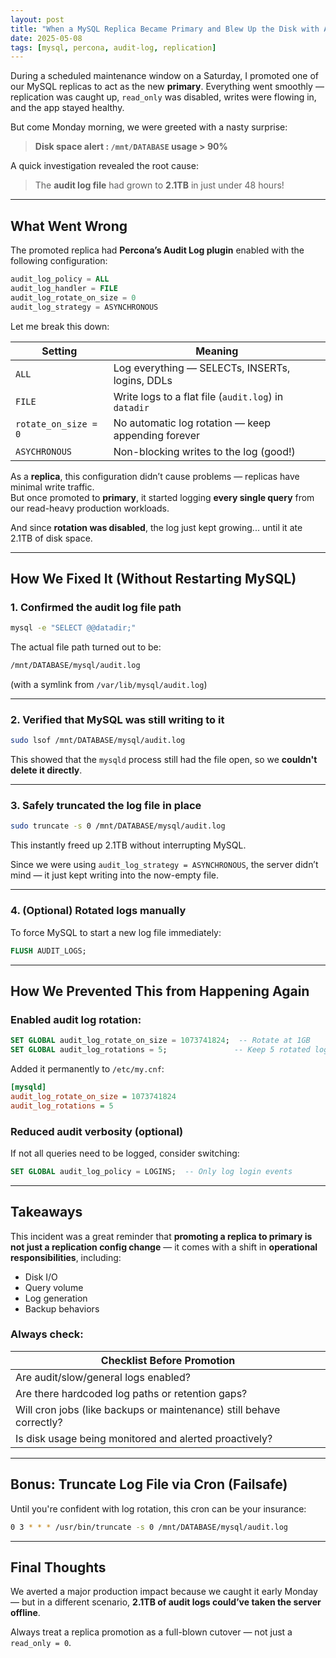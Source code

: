 ```yaml
---
layout: post
title: "When a MySQL Replica Became Primary and Blew Up the Disk with Audit Logs"
date: 2025-05-08
tags: [mysql, percona, audit-log, replication]
---
```




During a scheduled maintenance window on a Saturday, I promoted one of our MySQL replicas to act as the new **primary**. Everything went smoothly — replication was caught up, `read_only` was disabled, writes were flowing in, and the app stayed healthy.

But come Monday morning, we were greeted with a nasty surprise:

> **Disk space alert : `/mnt/DATABASE` usage > 90%**

A quick investigation revealed the root cause:

> The **audit log file** had grown to **2.1TB** in just under 48 hours!

---

##  What Went Wrong

The promoted replica had **Percona’s Audit Log plugin** enabled with the following configuration:

```sql
audit_log_policy = ALL
audit_log_handler = FILE
audit_log_rotate_on_size = 0
audit_log_strategy = ASYNCHRONOUS
```

Let me break this down:

| Setting | Meaning |
|--------|--------|
| `ALL` | Log everything — SELECTs, INSERTs, logins, DDLs |
| `FILE` | Write logs to a flat file (`audit.log`) in `datadir` |
| `rotate_on_size = 0` | No automatic log rotation — keep appending forever |
| `ASYCHRONOUS` | Non-blocking writes to the log (good!) |

As a **replica**, this configuration didn’t cause problems — replicas have minimal write traffic.  
But once promoted to **primary**, it started logging **every single query** from our read-heavy production workloads.

And since **rotation was disabled**, the log just kept growing... until it ate 2.1TB of disk space.

---

##  How We Fixed It (Without Restarting MySQL)

### 1. Confirmed the audit log file path

```bash
mysql -e "SELECT @@datadir;"
```

The actual file path turned out to be:

```bash
/mnt/DATABASE/mysql/audit.log
```

(with a symlink from `/var/lib/mysql/audit.log`)

---

### 2. Verified that MySQL was still writing to it

```bash
sudo lsof /mnt/DATABASE/mysql/audit.log
```

This showed that the `mysqld` process still had the file open, so we **couldn't delete it directly**.

---

### 3. Safely truncated the log file in place

```bash
sudo truncate -s 0 /mnt/DATABASE/mysql/audit.log
```

This instantly freed up 2.1TB without interrupting MySQL.

Since we were using `audit_log_strategy = ASYNCHRONOUS`, the server didn’t mind — it just kept writing into the now-empty file.

---

### 4. (Optional) Rotated logs manually

To force MySQL to start a new log file immediately:

```sql
FLUSH AUDIT_LOGS;
```

---

## How We Prevented This from Happening Again

### Enabled audit log rotation:

```sql
SET GLOBAL audit_log_rotate_on_size = 1073741824;  -- Rotate at 1GB
SET GLOBAL audit_log_rotations = 5;               -- Keep 5 rotated logs
```

Added it permanently to `/etc/my.cnf`:

```ini
[mysqld]
audit_log_rotate_on_size = 1073741824
audit_log_rotations = 5
```

### Reduced audit verbosity (optional)

If not all queries need to be logged, consider switching:

```sql
SET GLOBAL audit_log_policy = LOGINS;  -- Only log login events
```

---

## Takeaways

This incident was a great reminder that **promoting a replica to primary is not just a replication config change** — it comes with a shift in **operational responsibilities**, including:

- Disk I/O
- Query volume
- Log generation
- Backup behaviors

### Always check:

| Checklist Before Promotion |
|-----------------------------|
| Are audit/slow/general logs enabled? |
| Are there hardcoded log paths or retention gaps? |
| Will cron jobs (like backups or maintenance) still behave correctly? |
| Is disk usage being monitored and alerted proactively? |

---

## Bonus: Truncate Log File via Cron (Failsafe)

Until you're confident with log rotation, this cron can be your insurance:

```bash
0 3 * * * /usr/bin/truncate -s 0 /mnt/DATABASE/mysql/audit.log
```

---

## Final Thoughts

We averted a major production impact because we caught it early Monday — but in a different scenario, **2.1TB of audit logs could’ve taken the server offline**.

Always treat a replica promotion as a full-blown cutover — not just a `read_only = 0`.
